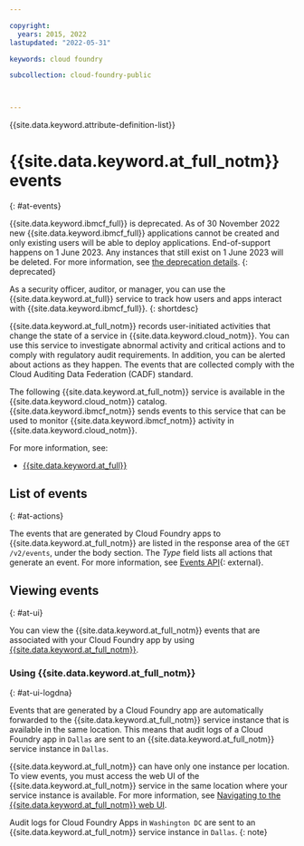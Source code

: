 ```yaml
---

copyright:
  years: 2015, 2022
lastupdated: "2022-05-31"

keywords: cloud foundry

subcollection: cloud-foundry-public



---
```



{{site.data.keyword.attribute-definition-list}}

# {{site.data.keyword.at_full_notm}} events
{: #at-events}

{{site.data.keyword.ibmcf_full}} is deprecated. As of 30 November 2022 new {{site.data.keyword.ibmcf_full}} applications cannot be created and only existing users will be able to deploy applications. End-of-support happens on 1 June 2023. Any instances that still exist on 1 June 2023 will be deleted. For more information, see [the deprecation details](/docs/cloud-foundry-public?topic=cloud-foundry-public-deprecation).
{: deprecated}

As a security officer, auditor, or manager, you can use the {{site.data.keyword.at_full}} service to track how users and apps interact with {{site.data.keyword.ibmcf_full}}.
{: shortdesc}

{{site.data.keyword.at_full_notm}} records user-initiated activities that change the state of a service in {{site.data.keyword.cloud_notm}}. You can use this service to investigate abnormal activity and critical actions and to comply with regulatory audit requirements. In addition, you can be alerted about actions as they happen. The events that are collected comply with the Cloud Auditing Data Federation (CADF) standard.

The following {{site.data.keyword.at_full_notm}} service is available in the {{site.data.keyword.cloud_notm}} catalog. {{site.data.keyword.ibmcf_notm}} sends events to this service that can be used to monitor {{site.data.keyword.ibmcf_notm}} activity in {{site.data.keyword.cloud_notm}}.

For more information, see:

* [{{site.data.keyword.at_full}}](/docs/Activity-Tracker-with-LogDNA?topic=Activity-Tracker-with-LogDNA-getting-started#getting-started)


## List of events
{: #at-actions}

The events that are generated by Cloud Foundry apps to {{site.data.keyword.at_full_notm}} are listed in the response area of the `GET /v2/events`, under the body section. The *Type* field lists all actions that generate an event. For more information, see [Events API](https://apidocs.cloudfoundry.org/11.2.0/events/list_all_events.html){: external}.

## Viewing events
{: #at-ui}

You can view the {{site.data.keyword.at_full_notm}} events that are associated with your Cloud Foundry app by using [{{site.data.keyword.at_full_notm}}](/docs/Activity-Tracker-with-LogDNA?topic=Activity-Tracker-with-LogDNA-getting-started#getting-started).


### Using {{site.data.keyword.at_full_notm}}
{: #at-ui-logdna}


Events that are generated by a Cloud Foundry app are automatically forwarded to the {{site.data.keyword.at_full_notm}} service instance that is available in the same location. This means that audit logs of a Cloud Foundry app in `Dallas` are sent to an {{site.data.keyword.at_full_notm}} service instance in `Dallas`.

{{site.data.keyword.at_full_notm}} can have only one instance per location. To view events, you must access the web UI of the {{site.data.keyword.at_full_notm}} service in the same location where your service instance is available. For more information, see [Navigating to the {{site.data.keyword.at_full_notm}} web UI](/docs/Activity-Tracker-with-LogDNA?topic=Activity-Tracker-with-LogDNA-launch).

Audit logs for Cloud Foundry Apps in `Washington DC` are sent to an {{site.data.keyword.at_full_notm}} service instance in `Dallas`.
{: note}


